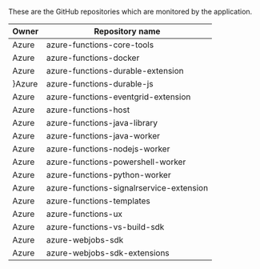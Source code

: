 These are the GitHub repositories which are monitored by the application.

| Owner | Repository name |
|-|-|
|Azure|azure-functions-core-tools|
|Azure|azure-functions-docker|
|Azure|azure-functions-durable-extension|
}Azure|azure-functions-durable-js|
|Azure|azure-functions-eventgrid-extension|
|Azure|azure-functions-host|
|Azure|azure-functions-java-library|
|Azure|azure-functions-java-worker|
|Azure|azure-functions-nodejs-worker|
|Azure|azure-functions-powershell-worker|
|Azure|azure-functions-python-worker|
|Azure|azure-functions-signalrservice-extension
|Azure|azure-functions-templates|
|Azure|azure-functions-ux|
|Azure|azure-functions-vs-build-sdk|
|Azure|azure-webjobs-sdk|
|Azure|azure-webjobs-sdk-extensions|